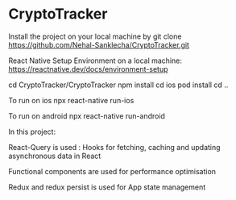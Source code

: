 # CryptoTracker

Install the project on your local machine by 
git clone https://github.com/Nehal-Sanklecha/CryptoTracker.git

React Native Setup Environment on a local machine:
https://reactnative.dev/docs/environment-setup

cd CryptoTracker/CryptoTracker
npm install
cd ios
pod install
cd ..

To run on ios
npx react-native run-ios

To run on android
npx react-native run-android

In this project:

React-Query is used :
Hooks for fetching, caching and updating asynchronous data in React

Functional components are used for performance optimisation

Redux and redux persist is used for App state management

